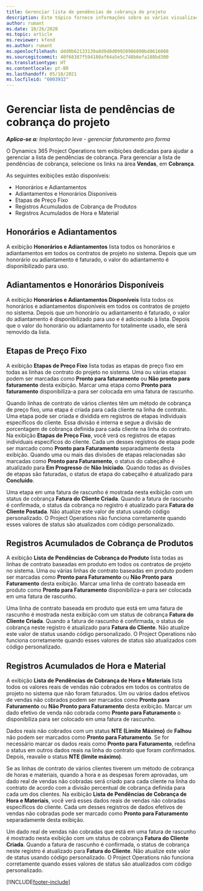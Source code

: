 ```yaml
---
title: Gerenciar lista de pendências de cobrança do projeto
description: Este tópico fornece informações sobre as várias visualizações disponíveis para uso ao gerenciar o backlog de cobrança em projetos.
author: rumant
ms.date: 10/26/2020
ms.topic: article
ms.reviewer: kfend
ms.author: rumant
ms.openlocfilehash: ddd0b62133139a8d9d8d09920986890bd8616808
ms.sourcegitcommit: 40f68387f594180af64a5e5c748b6efa188bd300
ms.translationtype: HT
ms.contentlocale: pt-BR
ms.lasthandoff: 05/10/2021
ms.locfileid: "6003932"
---
```

# <a name="manage-project-billing-backlog"></a>Gerenciar lista de pendências de cobrança do projeto 

_**Aplica-se a:** Implantação leve - gerenciar faturamento pro forma_

O Dynamics 365 Project Operations tem exibições dedicadas para ajudar a gerenciar a lista de pendências de cobrança. Para gerenciar a lista de pendências de cobrança, selecione os links na área **Vendas**, em **Cobrança**. 

As seguintes exibições estão disponíveis:

- Honorários e Adiantamentos
- Adiantamentos e Honorários Disponíveis
- Etapas de Preço Fixo
- Registros Acumulados de Cobrança de Produtos
- Registros Acumulados de Hora e Material

## <a name="retainers-and-advances"></a>Honorários e Adiantamentos

A exibição **Honorários e Adiantamentos** lista todos os honorários e adiantamentos em todos os contratos de projeto no sistema. Depois que um honorário ou adiantamento é faturado, o valor do adiantamento é disponibilizado para uso.

## <a name="available-retainers-and-advances"></a>Adiantamentos e Honorários Disponíveis

A exibição **Honorários e Adiantamentos Disponíveis** lista todos os honorários e adiantamentos disponíveis em todos os contratos de projeto no sistema. Depois que um honorário ou adiantamento é faturado, o valor do adiantamento é disponibilizado para uso e é adicionado à lista. Depois que o valor do honorário ou adiantamento for totalmente usado, ele será removido da lista.

## <a name="fixed-price-milestones"></a>Etapas de Preço Fixo

A exibição **Etapas de Preço Fixo** lista todas as etapas de preço fixo em todas as linhas de contrato do projeto no sistema. Uma ou várias etapas podem ser marcadas como **Pronto para faturamento** ou **Não pronto para faturamento** desta exibição. Marcar uma etapa como **Pronto para faturamento** disponibiliza-a para ser colocada em uma fatura de rascunho.

Quando linhas de contrato de vários clientes têm um método de cobrança de preço fixo, uma etapa é criada para cada cliente na linha de contrato. Uma etapa pode ser criada e dividida em registros de etapas individuais específicos do cliente. Essa divisão é interna e segue a divisão de porcentagem de cobrança definida para cada cliente na linha do contrato. Na exibição **Etapas de Preço Fixo**, você verá os registros de etapas individuais específicos do cliente. Cada um desses registros de etapa pode ser marcado como **Pronto para Faturamento** separadamente desta exibição. Quando uma ou mais das divisões de etapas relacionadas são marcadas como **Pronto para Faturamento**, o status do cabeçalho é atualizado para **Em Progresso** de **Não Iniciado**. Quando todas as divisões de etapas são faturadas, o status de etapa do cabeçalho é atualizado para **Concluído**.

Uma etapa em uma fatura de rascunho é mostrada nesta exibição com um status de cobrança **Fatura do Cliente Criada**. Quando a fatura de rascunho é confirmada, o status da cobrança no registro é atualizado para **Fatura do Cliente Postada**. Não atualize este valor de status usando código personalizado. O Project Operations não funciona corretamente quando esses valores de status são atualizados com código personalizado.

## <a name="product-billing-backlog"></a>Registros Acumulados de Cobrança de Produtos

A exibição **Lista de Pendências de Cobrança do Produto** lista todas as linhas de contrato baseadas em produto em todos os contratos de projeto no sistema. Uma ou várias linhas de contrato baseadas em produto podem ser marcadas como **Pronto para Faturamento** ou **Não Pronto para Faturamento** desta exibição. Marcar uma linha de contrato baseada em produto como **Pronto para Faturamento** disponibiliza-a para ser colocada em uma fatura de rascunho.

Uma linha de contrato baseada em produto que está em uma fatura de rascunho é mostrada nesta exibição com um status de cobrança **Fatura do Cliente Criada**. Quando a fatura de rascunho é confirmada, o status de cobrança neste registro é atualizado para **Fatura do Cliente**. Não atualize este valor de status usando código personalizado. O Project Operations não funciona corretamente quando esses valores de status são atualizados com código personalizado.

## <a name="time-and-material-billing-backlog"></a>Registros Acumulados de Hora e Material

A exibição **Lista de Pendências de Cobrança de Hora e Materiais** lista todos os valores reais de vendas não cobrados em todos os contratos de projeto no sistema que não foram faturados. Um ou vários dados efetivos de vendas não cobrados podem ser marcados como **Pronto para Faturamento** ou **Não Pronto para Faturamento** desta exibição. Marcar um dado efetivo de venda não cobrada como **Pronto para Faturamento** o disponibiliza para ser colocado em uma fatura de rascunho.

Dados reais não cobrados com um status **NTE (Limite Máximo)** de **Falhou** não podem ser marcados como **Pronto para Faturamento**. Se for necessário marcar os dados reais como **Pronto para Faturamento**, redefina o status em outros dados reais na linha do contrato que foram confirmados. Depois, reavalie o status **NTE (limite máximo)**.

Se as linhas de contrato de vários clientes tiverem um método de cobrança de horas e materiais, quando a hora e as despesas forem aprovadas, um dado real de vendas não cobradas será criado para cada cliente na linha do contrato de acordo com a divisão percentual de cobrança definida para cada um dos clientes. Na exibição **Lista de Pendências de Cobrança de Hora e Materiais**, você verá esses dados reais de vendas não cobradas específicos do cliente. Cada um desses registros de dados efetivos de vendas não cobradas pode ser marcado como **Pronto para Faturamento** separadamente desta exibição.

Um dado real de vendas não cobradas que está em uma fatura de rascunho é mostrado nesta exibição com um status de cobrança **Fatura do Cliente Criada**. Quando a fatura de rascunho é confirmada, o status de cobrança neste registro é atualizado para **Fatura do Cliente**. Não atualize este valor de status usando código personalizado. O Project Operations não funciona corretamente quando esses valores de status são atualizados com código personalizado.


[!INCLUDE[footer-include](../../includes/footer-banner.md)]
